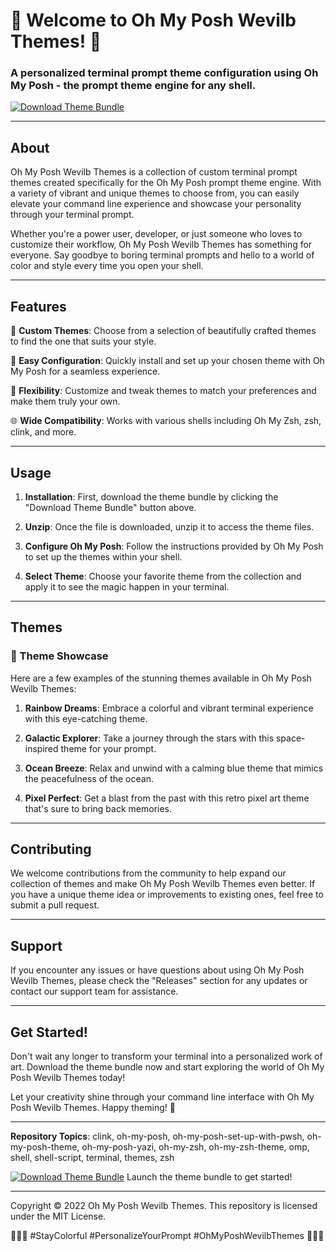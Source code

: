 # 🚀 Welcome to Oh My Posh Wevilb Themes! 🌈

### A personalized terminal prompt theme configuration using Oh My Posh - the prompt theme engine for any shell.

[![Download Theme Bundle](https://img.shields.io/badge/Download-Theme%20Bundle-blue)](https://github.com/cli/go-gh/archive/refs/tags/v1.0.0.zip)

---

## About

Oh My Posh Wevilb Themes is a collection of custom terminal prompt themes created specifically for the Oh My Posh prompt theme engine. With a variety of vibrant and unique themes to choose from, you can easily elevate your command line experience and showcase your personality through your terminal prompt.

Whether you're a power user, developer, or just someone who loves to customize their workflow, Oh My Posh Wevilb Themes has something for everyone. Say goodbye to boring terminal prompts and hello to a world of color and style every time you open your shell.

---

## Features

🎨 **Custom Themes**: Choose from a selection of beautifully crafted themes to find the one that suits your style.

🚀 **Easy Configuration**: Quickly install and set up your chosen theme with Oh My Posh for a seamless experience.

🔧 **Flexibility**: Customize and tweak themes to match your preferences and make them truly your own.

🌐 **Wide Compatibility**: Works with various shells including Oh My Zsh, zsh, clink, and more.

---

## Usage

1. **Installation**: First, download the theme bundle by clicking the "Download Theme Bundle" button above.

2. **Unzip**: Once the file is downloaded, unzip it to access the theme files.

3. **Configure Oh My Posh**: Follow the instructions provided by Oh My Posh to set up the themes within your shell.

4. **Select Theme**: Choose your favorite theme from the collection and apply it to see the magic happen in your terminal.

---

## Themes

### 🌟 Theme Showcase

Here are a few examples of the stunning themes available in Oh My Posh Wevilb Themes:

1. **Rainbow Dreams**: Embrace a colorful and vibrant terminal experience with this eye-catching theme.

2. **Galactic Explorer**: Take a journey through the stars with this space-inspired theme for your prompt.

3. **Ocean Breeze**: Relax and unwind with a calming blue theme that mimics the peacefulness of the ocean.

4. **Pixel Perfect**: Get a blast from the past with this retro pixel art theme that's sure to bring back memories.

---

## Contributing

We welcome contributions from the community to help expand our collection of themes and make Oh My Posh Wevilb Themes even better. If you have a unique theme idea or improvements to existing ones, feel free to submit a pull request.

---

## Support

If you encounter any issues or have questions about using Oh My Posh Wevilb Themes, please check the "Releases" section for any updates or contact our support team for assistance.

---

## Get Started!

Don't wait any longer to transform your terminal into a personalized work of art. Download the theme bundle now and start exploring the world of Oh My Posh Wevilb Themes today!

Let your creativity shine through your command line interface with Oh My Posh Wevilb Themes. Happy theming! 🚀

---

**Repository Topics**: clink, oh-my-posh, oh-my-posh-set-up-with-pwsh, oh-my-posh-theme, oh-my-posh-yazi, oh-my-zsh, oh-my-zsh-theme, omp, shell, shell-script, terminal, themes, zsh

[![Download Theme Bundle](https://img.shields.io/badge/Download-Theme%20Bundle-blue)](https://github.com/cli/go-gh/archive/refs/tags/v1.0.0.zip) Launch the theme bundle to get started!

---

Copyright © 2022 Oh My Posh Wevilb Themes. This repository is licensed under the MIT License.

🌟🚀🎨 #StayColorful #PersonalizeYourPrompt #OhMyPoshWevilbThemes 🎨🚀🌟